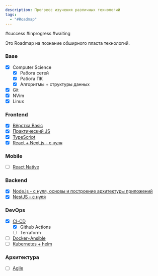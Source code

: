```yaml
---
description: Прогресс изучения различных технологий
tags:
  - "#Roadmap"
---
```


#success #inprogress #waiting

Это Roadmap на познание обширного пласта технологий.

### Base

- [x] Computer Science
	- [x] Работа сетей
	- [x] Работа ПК
	- [x] Алгоритмы + структуры данных
- [x] Git
- [x] NVim
- [x] Linux

### Frontend

- [x] [Вёрстка Basic](../Development/FrontEnd/Базовая%20вёрстка/Вёрстка%20Basic.md)
- [x] [Практический JS](../Development/FrontEnd/React/Практический%20JS.md)
- [x] [TypeScript](../Development/TypeScript/TypeScript.md)
- [x] [React + Next.js - с нуля](../Development/FrontEnd/NextJS/React%20+%20Next.js%20-%20с%20нуля.md)

### Mobile

- [ ] [React Native](../Development/MobileDev/React%20Native.md)

### Backend

- [x] [Node.js - с нуля, основы и построение архитектуры приложений](../Development/BackEnd/Антон%20Ларичев%20-%20%20Node.js%20-%20с%20нуля,%20основы%20и%20построение%20архитектуры%20приложений%20(2021)/Node.js%20-%20с%20нуля,%20основы%20и%20построение%20архитектуры%20приложений.md)
- [x] [NestJS - с нуля](../Development/BackEnd/NestJS%20-%20с%20нуля,%20современный%20backend%20на%20TypeScript%20и%20Node%20JS%20(2021)/NestJS%20-%20с%20нуля.md)

### DevOps

- [x] [CI-CD](../Programming%20Principes/CI-CD.md)
	- [x] Github Actions
	- [ ] Terraform
- [ ] [Docker+Ansible](../Development/DevOps/Docker%20+%20Ansible/Docker+Ansible.md)
- [ ] [Kubernetes + helm](../Development/DevOps/Kybernetes%20+%20Helm/Kubernetes%20+%20helm.md)

### Архитектура

- [ ] [Agile](../Soft/Agile/Agile.md)









